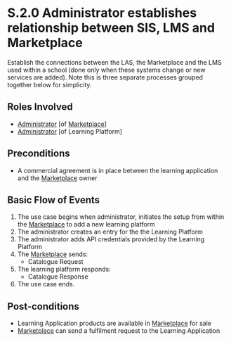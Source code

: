 
# S.2.0 Administrator establishes relationship between SIS, LMS and Marketplace

Establish the connections between the LAS, the Marketplace and the LMS used within a school (done only when these systems change or new services are added).  Note this is three separate processes grouped together below for simplicity.

## Roles Involved

  - [Administrator](../roles/administrator.md) [of [Marketplace](../services/marketplace.md)]
  - [Administrator](../roles/administrator) [of Learning Platform]

## Preconditions

  - A commercial agreement is in place between the learning application and the [Marketplace](../services/marketplace.md) owner

## Basic Flow of Events

 1. The use case begins when administrator, initiates the setup from within the [Marketplace](../services/marketplace.md) to add a new learning platform
 2.	The administrator creates an entry for the the Learning Platform
 3.	The administrator adds API credentials provided by the Learning Platform
 4.	The [Marketplace](../services/marketplace.md) sends:
    - Catalogue Request
 5.	The learning platform responds:
    - Catalogue Response
 6.	The use case ends.

## Post-conditions

  - Learning Application products are available in [Marketplace](../services/marketplace.md) for sale
  - [Marketplace](../services/marketplace.md) can send a fulfilment request to the Learning Application
